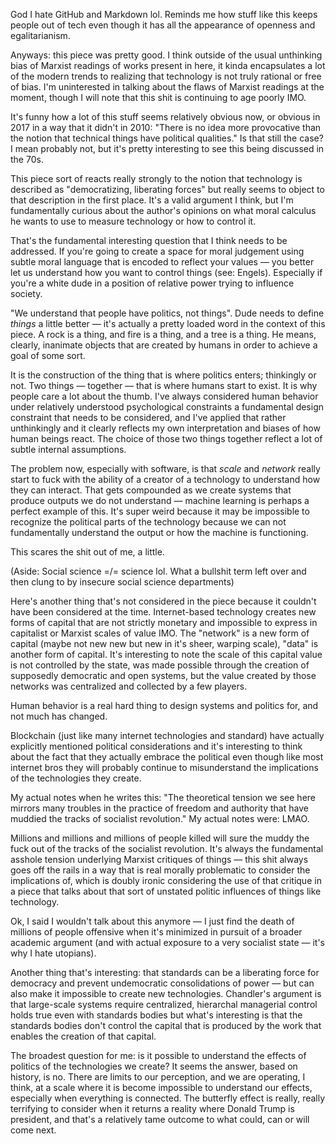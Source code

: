 God I hate GitHub and Markdown lol. Reminds me how stuff like this keeps people out of tech even though it has all the appearance of openness and egalitarianism.

Anyways: this piece was pretty good. I think outside of the usual unthinking bias of Marxist readings of works present in here, it kinda encapsulates a lot of the modern trends to realizing that technology is not truly rational or free of bias. I'm uninterested in talking about the flaws of Marxist readings at the moment, though I will note that this shit is continuing to age poorly IMO.

It's funny how a lot of this stuff seems relatively obvious now, or obvious in 2017 in a way that it didn't in 2010: "There is no idea more provocative than the notion that technical things have political qualities." Is that still the case? I mean probably not, but it's pretty interesting to see this being discussed in the 70s.

This piece sort of reacts really strongly to the notion that technology is described as "democratizing, liberating forces" but really seems to object to that description in the first place. It's a valid argument I think, but I'm fundamentally curious about the author's opinions on what moral calculus he wants to use to measure technology or how to control it.

That's the fundamental interesting question that I think needs to be addressed. If you're going to create a space for moral judgement using subtle moral language that is encoded to reflect your values — you better let us understand how you want to control things (see: Engels). Especially if you're a white dude in a position of relative power trying to influence society.

"We understand that people have politics, not things". Dude needs to define _things_ a little better — it's actually a pretty loaded word in the context of this piece. A rock is a thing, and fire is a thing, and a tree is a thing. He means, clearly, inanimate objects that are created by humans in order to achieve a goal of some sort.

It is the construction of the thing that is where politics enters; thinkingly or not. Two things — together — that is where humans start to exist. It is why people care a lot about the thumb. I've always considered human behavior under relatively understood psychological constraints a fundamental design constraint that needs to be considered, and I've applied that rather unthinkingly and it clearly reflects my own interpretation and biases of how human beings react. The choice of those two things together reflect a lot of subtle internal assumptions.

The problem now, especially with software, is that _scale_ and _network_ really start to fuck with the ability of a creator of a technology to understand how they can interact. That gets compounded as we create systems that produce outputs we do not understand — machine learning is perhaps a perfect example of this. It's super weird because it may be impossible to recognize the political parts of the technology because we can not fundamentally understand the output or how the machine is functioning. 

This scares the shit out of me, a little.

(Aside: Social science =/= science lol. What a bullshit term left over and then clung to by insecure social science departments)

Here's another thing that's not considered in the piece because it couldn't have been considered at the time. Internet-based technology creates new forms of capital that are not strictly monetary and impossible to express in capitalist or Marxist scales of value IMO. The "network" is a new form of capital (maybe not new new but new in it's sheer, warping scale), "data" is another form of capital. It's interesting to note the scale of this capital value is not controlled by the state, was made possible through the creation of supposedly democratic and open systems, but the value created by those networks was centralized and collected by a few players. 

Human behavior is a real hard thing to design systems and politics for, and not much has changed. 

Blockchain (just like many internet technologies and standard) have actually explicitly mentioned political considerations and it's interesting to think about the fact that they actually embrace the political even though like most internet bros they will probably continue to misunderstand the implications of the technologies they create.

My actual notes when he writes this: "The theoretical tension we see here mirrors many troubles in the practice of freedom and authority that have muddied the tracks of socialist revolution." My actual notes were: LMAO. 

Millions and millions and millions of people killed will sure the muddy the fuck out of the tracks of the socialist revolution. It's always the fundamental asshole tension underlying Marxist critiques of things — this shit always goes off the rails in a way that is real morally problematic to consider the implications of, which is doubly ironic considering the use of that critique in a piece that talks about that sort of unstated politic influences of things like technology.

Ok, I said I wouldn't talk about this anymore — I just find the death of millions of people offensive when it's minimized in pursuit of a broader academic argument (and with actual exposure to a very socialist state — it's why I hate utopians).

Another thing that's interesting: that standards can be a liberating force for democracy and prevent undemocratic consolidations of power — but can also make it impossible to create new technologies. Chandler's argument is that large-scale systems require centralized, hierarchal managerial control holds true even with standards bodies but what's interesting is that the standards bodies don't control the capital that is produced by the work that enables the creation of that capital.

The broadest question for me: is it possible to understand the effects of politics of the technologies we create? It seems the answer, based on history, is no. There are limits to our perception, and we are operating, I think, at a scale where it is become impossible to understand our effects, especially when everything is connected. The butterfly effect is really, really terrifying to consider when it returns a reality where Donald Trump is president, and that's a relatively tame outcome to what could, can or will come next.
